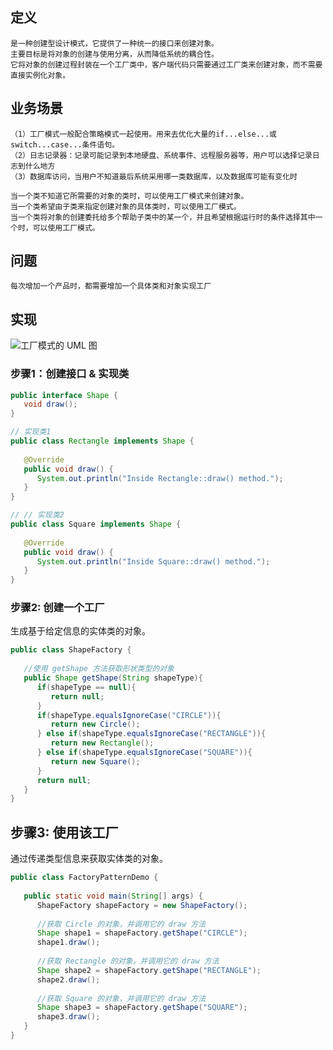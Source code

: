 ## 定义

```
是一种创建型设计模式，它提供了一种统一的接口来创建对象。
主要目标是将对象的创建与使用分离，从而降低系统的耦合性。
它将对象的创建过程封装在一个工厂类中，客户端代码只需要通过工厂类来创建对象，而不需要直接实例化对象。
```



## 业务场景

```
（1）工厂模式一般配合策略模式一起使用。用来去优化大量的if...else...或switch...case...条件语句。
（2）日志记录器：记录可能记录到本地硬盘、系统事件、远程服务器等，用户可以选择记录日志到什么地方
（3）数据库访问，当用户不知道最后系统采用哪一类数据库，以及数据库可能有变化时

当一个类不知道它所需要的对象的类时，可以使用工厂模式来创建对象。
当一个类希望由子类来指定创建对象的具体类时，可以使用工厂模式。
当一个类将对象的创建委托给多个帮助子类中的某一个，并且希望根据运行时的条件选择其中一个时，可以使用工厂模式。
```

## 问题

```
每次增加一个产品时，都需要增加一个具体类和对象实现工厂
```

## 实现

![工厂模式的 UML 图](https://cdn.jsdelivr.net/gh/iamk123/typora@main/uPic/2023/08/12/1930331691839833169183983366620mSfR-AB6B814A-0B09-4863-93D6-1E22D6B07FF8.jpg)

### 步骤1：创建接口 & 实现类

```java
public interface Shape {
   void draw();
}
```

```java
// 实现类1
public class Rectangle implements Shape {
 
   @Override
   public void draw() {
      System.out.println("Inside Rectangle::draw() method.");
   }
}

// // 实现类2
public class Square implements Shape {
 
   @Override
   public void draw() {
      System.out.println("Inside Square::draw() method.");
   }
}
```

### 步骤2: 创建一个工厂

生成基于给定信息的实体类的对象。

```java
public class ShapeFactory {
    
   //使用 getShape 方法获取形状类型的对象
   public Shape getShape(String shapeType){
      if(shapeType == null){
         return null;
      }        
      if(shapeType.equalsIgnoreCase("CIRCLE")){
         return new Circle();
      } else if(shapeType.equalsIgnoreCase("RECTANGLE")){
         return new Rectangle();
      } else if(shapeType.equalsIgnoreCase("SQUARE")){
         return new Square();
      }
      return null;
   }
}
```

## 步骤3: 使用该工厂

通过传递类型信息来获取实体类的对象。

```java
public class FactoryPatternDemo {
 
   public static void main(String[] args) {
      ShapeFactory shapeFactory = new ShapeFactory();
 
      //获取 Circle 的对象，并调用它的 draw 方法
      Shape shape1 = shapeFactory.getShape("CIRCLE");
      shape1.draw();
 
      //获取 Rectangle 的对象，并调用它的 draw 方法
      Shape shape2 = shapeFactory.getShape("RECTANGLE");
      shape2.draw();
 
      //获取 Square 的对象，并调用它的 draw 方法
      Shape shape3 = shapeFactory.getShape("SQUARE");
      shape3.draw();
   }
}
```

